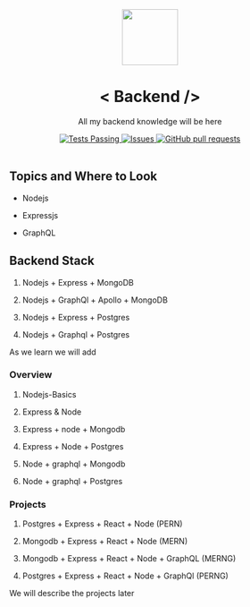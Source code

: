 <div align="center">
<img src="https://i.ibb.co/x560fs9/backend.png" align="center" width="100">
<h1> < Backend /></h1>
<p>All my backend knowledge will be here</p>
</div>
 <p align="center">
    <a href="https://github.com/anuraghazra/github-readme-stats/actions">
      <img alt="Tests Passing" src="https://github.com/anuraghazra/github-readme-stats/workflows/Test/badge.svg" />
    </a>
    <a href="https://github.com/A-Jha/Backend/issues">
      <img alt="Issues" src="https://img.shields.io/github/issues/A-Jha/Backend?color=0088ff" />
    </a>
    <a href="https://github.com/A-Jha/Backend/pulls">
      <img alt="GitHub pull requests" src="https://img.shields.io/github/issues-pr/A-Jha/DETS-PROJECT?color=aa0fff" />
    </a>
    <br />
    <br />
  </p>

## Topics and Where to Look

- Nodejs

- Expressjs

- GraphQL

## Backend Stack

1. Nodejs + Express + MongoDB

2. Nodejs + GraphQl + Apollo + MongoDB

3. Nodejs + Express + Postgres

4. Nodejs + Graphql + Postgres

As we learn we will add

### Overview

1. Nodejs-Basics

2. Express & Node

3. Express + node + Mongodb

4. Express + Node + Postgres

5. Node + graphql + Mongodb

6. Node + graphql + Postgres

### Projects

1. Postgres + Express + React + Node (PERN)

2. Mongodb + Express + React + Node (MERN)

3. Mongodb + Express + React + Node + GraphQL (MERNG)

4. Postgres + Express + React + Node + GraphQl (PERNG)

We will describe the projects later

